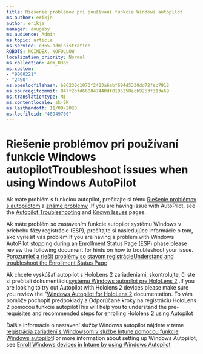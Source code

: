 ```yaml
---
title: Riešenie problémov pri používaní funkcie Windows autopilot
ms.author: erikje
author: erikje
manager: dougeby
ms.audience: Admin
ms.topic: article
ms.service: o365-administration
ROBOTS: NOINDEX, NOFOLLOW
localization_priority: Normal
ms.collection: Adm_O365
ms.custom:
- "9000221"
- "2490"
ms.openlocfilehash: b86230d1073f2423a6abf694d5330dd72fec7912
ms.sourcegitcommit: 847f2bfd660847440df0195258acb9253f313a69
ms.translationtype: MT
ms.contentlocale: sk-SK
ms.lasthandoff: 11/09/2020
ms.locfileid: "48949760"
---
```

# <a name="troubleshoot-issues-when-using-windows-autopilot"></a><span data-ttu-id="b0928-102">Riešenie problémov pri používaní funkcie Windows autopilot</span><span class="sxs-lookup"><span data-stu-id="b0928-102">Troubleshoot issues when using Windows AutoPilot</span></span>

<span data-ttu-id="b0928-103">Ak máte problém s funkciou autopilot, prečítajte si tému [Riešenie problémov s autopilotom](https://docs.microsoft.com/windows/deployment/windows-autopilot/troubleshooting) a [známe problémy](https://docs.microsoft.com/windows/deployment/windows-autopilot/known-issues) .</span><span class="sxs-lookup"><span data-stu-id="b0928-103">If you are having issue with AutoPilot, see the [Autopilot Troubleshooting](https://docs.microsoft.com/windows/deployment/windows-autopilot/troubleshooting) and [Known Issues](https://docs.microsoft.com/windows/deployment/windows-autopilot/known-issues) pages.</span></span>

<span data-ttu-id="b0928-104">Ak máte problém so zastavením funkcie autopilot systému Windows v priebehu fázy registrácie (ESP), prečítajte si nasledujúce informácie o tom, ako vyriešiť váš problém.</span><span class="sxs-lookup"><span data-stu-id="b0928-104">If you are having a problem with Windows AutoPilot stopping during an Enrollment Status Page (ESP) phase please review the following document for hints on how to troubleshoot your issue.</span></span> [<span data-ttu-id="b0928-105">Porozumieť a riešiť problémy so stavom registrácie</span><span class="sxs-lookup"><span data-stu-id="b0928-105">Understand and troubleshoot the Enrollment Status Page</span></span>](https://docs.microsoft.com/troubleshoot/mem/intune/understand-troubleshoot-esp)

<span data-ttu-id="b0928-106">Ak chcete vyskúšať autopilot s HoloLens 2 zariadeniami, skontrolujte, či ste si prečítali dokumentáciu[systému Windows autopilot pre HoloLens 2](https://docs.microsoft.com/hololens/hololens2-autopilot) .</span><span class="sxs-lookup"><span data-stu-id="b0928-106">If you are looking to try out Autopilot with Hololens 2 devices please make sure you review the "[Windows Autopilot for HoloLens 2](https://docs.microsoft.com/hololens/hololens2-autopilot) documentation.</span></span> <span data-ttu-id="b0928-107">To vám pomôže pochopiť predpoklady a Odporúčané kroky na registráciu HoloLens 2 pomocou funkcie autopilot</span><span class="sxs-lookup"><span data-stu-id="b0928-107">This will help you to understand the pre-requisites and recommended steps for enrolling Hololens 2 using Autopilot</span></span>  

<span data-ttu-id="b0928-108">Ďalšie informácie o nastavení služby Windows autopilot nájdete v téme [registrácia zariadení s Windowsom v službe Intune pomocou funkcie Windows autopilot](https://docs.microsoft.com/intune/enrollment/enrollment-autopilot)</span><span class="sxs-lookup"><span data-stu-id="b0928-108">For more information about setting up Windows Autopilot, see [Enroll Windows devices in Intune by using Windows Autopilot](https://docs.microsoft.com/intune/enrollment/enrollment-autopilot)</span></span>